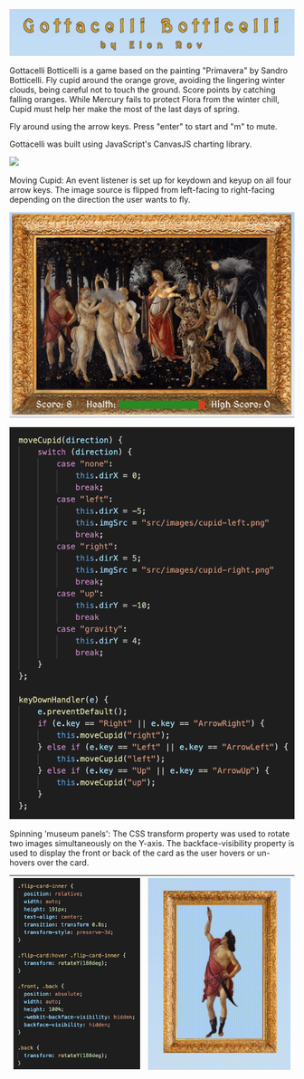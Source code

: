 ![](src/readmeAssets/title.png)


Gottacelli Botticelli is a game based on the painting "Primavera" by Sandro Botticelli. Fly cupid around the orange grove, avoiding the lingering winter clouds, being careful not to touch the ground. Score points by catching falling oranges. While Mercury fails to protect Flora from the winter chill, Cupid must help her make the most of the last days of spring.

Fly around using the arrow keys. Press "enter" to start and "m" to mute.  

Gottacelli was built using JavaScript's CanvasJS charting library. 

![](src/readmeAssets/instructions3.png)

Moving Cupid: 
An event listener is set up for keydown and keyup on all four arrow keys. The image source is flipped from left-facing to right-facing depending on the direction the user wants to fly. 

![](src/readmeAssets/gameplay.gif)

![](src/readmeAssets/movecupid.png)

Spinning 'museum panels': 
The CSS transform property was used to rotate two images simultaneously on the Y-axis. The backface-visibility property is used to display the front or back of the card as the user hovers or un-hovers over the card.

| ![](src/readmeAssets/cardflip2.png) | ![](src/readmeAssets/transform.gif) |
|------------------------------------|-------------------------------------|
